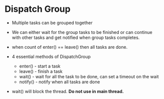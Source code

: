 # Dispatch Group

- Multiple tasks can be grouped together
- We can either wait for the group tasks to be finished or can continue with other tasks and get notified when group tasks completes.
- when count of enter() == leave() then all tasks are done.

- 4 essential methods of DispatchGroup
    - enter() - start a task
    - leave() - finish a task
    - wait() - wait for all the task to be done, can set a timeout on the wait 
    - notify() - notify when all tasks are  done

- wait() will block the thread. **Do not use in main thread.**